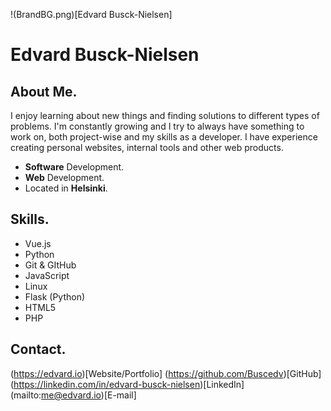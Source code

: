 !(BrandBG.png)[Edvard Busck-Nielsen]
# Edvard Busck-Nielsen

## About Me.
I enjoy learning about new things and finding solutions to different types of problems. I'm constantly growing and I try to always have something to work on, both project-wise and my skills as a developer. I have experience creating personal websites, internal tools and other web products.

- **Software** Development.
- **Web** Development.
- Located in **Helsinki**.

## Skills.
- Vue.js
- Python
- Git & GItHub
- JavaScript
- Linux
- Flask (Python)
- HTML5
- PHP

## Contact.
(https://edvard.io)[Website/Portfolio]
(https://github.com/Buscedv)[GitHub]
(https://linkedin.com/in/edvard-busck-nielsen)[LinkedIn]
(mailto:me@edvard.io)[E-mail]
